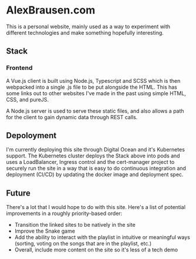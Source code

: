 # AlexBrausen.com

This is a personal website, mainly used as a way to experiment with different technologies and make something hopefully interesting.

## Stack

### Frontend

A Vue.js client is built using Node.js, Typescript and SCSS which is then webpacked into a single .js file to be put alongside the HTML. This has some links out to other websites I've made in the past using simple HTML, CSS, and pureJS. 

A Node.js server is used to serve these static files, and also allows a path for the client to gain dynamic data through REST calls.

## Depoloyment
I'm currently deploying this site through Digital Ocean and it's Kubernetes support. The Kubernetes cluster deploys the Stack above into pods and uses a LoadBalancer, Ingress control and the cert-manager project to securely run the site in a way that is easy to do continuous integration and deployment (CI/CD) by updating the docker image and deployment spec.

## Future
There's a lot that I would hope to do with this site. Here's a list of potential improvements in a roughly priority-based order:
* Transition the linked sites to be natively in the site
* Improve the Snake game
* Add the ability to interact with the playlist in intuitive or meaningful ways (sorting, voting on the songs that are in the playlist, etc.)
* Overall, include more content on the site so it's less of a tech demo
